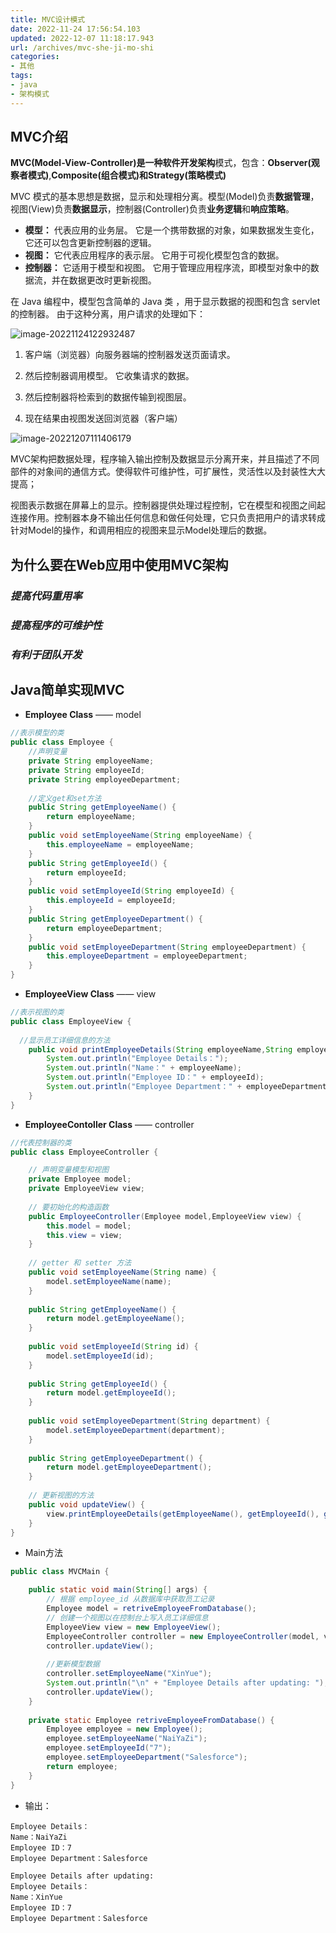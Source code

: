 ```yaml
---
title: MVC设计模式
date: 2022-11-24 17:56:54.103
updated: 2022-12-07 11:18:17.943
url: /archives/mvc-she-ji-mo-shi
categories: 
- 其他
tags: 
- java
- 架构模式
---
```


## MVC介绍

**MVC(Model-View-Controller)**是一种**软件开发架构**模式，包含：**Observer(观察者模式)**,**Composite(组合模式)**和**Strategy(策略模式)** 



MVC 模式的基本思想是数据，显示和处理相分离。模型(Model)负责**数据管理**，视图(View)负责**数据显示**，控制器(Controller)负责**业务逻辑**和**响应策略**。

* **模型：** 代表应用的业务层。   它是一个携带数据的对象，如果数据发生变化，它还可以包含更新控制器的逻辑。 
* **视图：** 它代表应用程序的表示层。   它用于可视化模型包含的数据。 
* **控制器：** 它适用于模型和视图。   它用于管理应用程序流，即模型对象中的数据流，并在数据更改时更新视图。 

在 Java 编程中，模型包含简单的 Java 类 ，用于显示数据的视图和包含 servlet的控制器。   由于这种分离，用户请求的处理如下： 

![image-20221124122932487](https://wrxinyue.oss-cn-hongkong.aliyuncs.com/img/image-20221124122932487.png)

1. 客户端（浏览器）向服务器端的控制器发送页面请求。 

2. 然后控制器调用模型。  它收集请求的数据。 

3. 然后控制器将检索到的数据传输到视图层。 

4. 现在结果由视图发送回浏览器（客户端）

![image-20221207111406179](https://wrxinyue.oss-cn-hongkong.aliyuncs.com/img/image-20221207111406179.png)

MVC架构把数据处理，程序输入输出控制及数据显示分离开来，并且描述了不同部件的对象间的通信方式。使得软件可维护性，可扩展性，灵活性以及封装性大大提高；

视图表示数据在屏幕上的显示。控制器提供处理过程控制，它在模型和视图之间起连接作用。控制器本身不输出任何信息和做任何处理，它只负责把用户的请求转成针对Model的操作，和调用相应的视图来显示Model处理后的数据。

## 为什么要在Web应用中使用MVC架构

### *提高代码重用率*

### *提高程序的可维护性*

### *有利于团队开发*



## Java简单实现MVC

* **Employee Class** —— model 

~~~java
//表示模型的类
public class Employee {
    //声明变量
    private String employeeName;
    private String employeeId;
    private String employeeDepartment;
    
    //定义get和set方法
    public String getEmployeeName() {
        return employeeName;
    }
    public void setEmployeeName(String employeeName) {
        this.employeeName = employeeName;
    }
    public String getEmployeeId() {
        return employeeId;
    }
    public void setEmployeeId(String employeeId) {
        this.employeeId = employeeId;
    }
    public String getEmployeeDepartment() {
        return employeeDepartment;
    }
    public void setEmployeeDepartment(String employeeDepartment) {
        this.employeeDepartment = employeeDepartment;
    }
}
~~~

* **EmployeeView Class** —— view

~~~java
//表示视图的类 
public class EmployeeView {
    
  //显示员工详细信息的方法
    public void printEmployeeDetails(String employeeName,String employeeId,String employeeDepartment) {
        System.out.println("Employee Details：");
        System.out.println("Name：" + employeeName);
        System.out.println("Employee ID：" + employeeId);
        System.out.println("Employee Department：" + employeeDepartment);
    }
}
~~~

* **EmployeeContoller Class** —— controller

~~~java
//代表控制器的类
public class EmployeeController {

    // 声明变量模型和视图  
    private Employee model;
    private EmployeeView view;
    
    // 要初始化的构造函数
    public EmployeeController(Employee model,EmployeeView view) {
        this.model = model;
        this.view = view;
    }
    
    // getter 和 setter 方法
    public void setEmployeeName(String name) {
        model.setEmployeeName(name);
    }
    
    public String getEmployeeName() {
        return model.getEmployeeName();
    }
    
    public void setEmployeeId(String id) {
        model.setEmployeeId(id);
    }
    
    public String getEmployeeId() {
        return model.getEmployeeId();
    }
    
    public void setEmployeeDepartment(String department) {
        model.setEmployeeDepartment(department);
    }
    
    public String getEmployeeDepartment() {
        return model.getEmployeeDepartment();
    }
    
    // 更新视图的方法
    public void updateView() {
        view.printEmployeeDetails(getEmployeeName(), getEmployeeId(), getEmployeeDepartment());
    }
}
~~~

* Main方法

~~~java
public class MVCMain {

    public static void main(String[] args) {
        // 根据 employee_id 从数据库中获取员工记录
        Employee model = retriveEmployeeFromDatabase();
        // 创建一个视图以在控制台上写入员工详细信息
        EmployeeView view = new EmployeeView();
        EmployeeController controller = new EmployeeController(model, view);
        controller.updateView();
        
        //更新模型数据
        controller.setEmployeeName("XinYue");
        System.out.println("\n" + "Employee Details after updating: ");
        controller.updateView();
    }
    
    private static Employee retriveEmployeeFromDatabase() {
        Employee employee = new Employee();
        employee.setEmployeeName("NaiYaZi");
        employee.setEmployeeId("7");
        employee.setEmployeeDepartment("Salesforce");
        return employee;
    }
}
~~~

*  输出：

~~~
Employee Details：
Name：NaiYaZi
Employee ID：7
Employee Department：Salesforce

Employee Details after updating: 
Employee Details：
Name：XinYue
Employee ID：7
Employee Department：Salesforce
~~~


